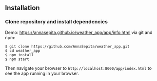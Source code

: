 ## Installation

### Clone repository and install dependencies
Demo:  https://annasepita.github.io/weather_app/app/info.html 
via git and npm:

```
$ git clone https://github.com/AnnaSepita/weather_app.git
$ cd weather_app
$ npm install
$ npm start
```
Then navigate your browser to `http://localhost:8000/app/index.html` to see the app running in
your browser.
